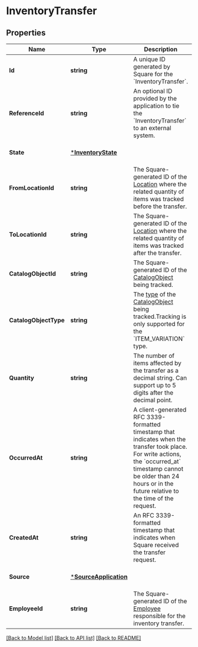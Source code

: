 # InventoryTransfer

## Properties
Name | Type | Description | Notes
------------ | ------------- | ------------- | -------------
**Id** | **string** | A unique ID generated by Square for the &#x60;InventoryTransfer&#x60;. | [optional] [default to null]
**ReferenceId** | **string** | An optional ID provided by the application to tie the &#x60;InventoryTransfer&#x60; to an external system. | [optional] [default to null]
**State** | [***InventoryState**](InventoryState.md) |  | [optional] [default to null]
**FromLocationId** | **string** | The Square-generated ID of the [Location](entity:Location) where the related quantity of items was tracked before the transfer. | [optional] [default to null]
**ToLocationId** | **string** | The Square-generated ID of the [Location](entity:Location) where the related quantity of items was tracked after the transfer. | [optional] [default to null]
**CatalogObjectId** | **string** | The Square-generated ID of the [CatalogObject](entity:CatalogObject) being tracked. | [optional] [default to null]
**CatalogObjectType** | **string** | The [type](entity:CatalogObjectType) of the [CatalogObject](entity:CatalogObject) being tracked.Tracking is only supported for the &#x60;ITEM_VARIATION&#x60; type. | [optional] [default to null]
**Quantity** | **string** | The number of items affected by the transfer as a decimal string. Can support up to 5 digits after the decimal point. | [optional] [default to null]
**OccurredAt** | **string** | A client-generated RFC 3339-formatted timestamp that indicates when the transfer took place. For write actions, the &#x60;occurred_at&#x60; timestamp cannot be older than 24 hours or in the future relative to the time of the request. | [optional] [default to null]
**CreatedAt** | **string** | An RFC 3339-formatted timestamp that indicates when Square received the transfer request. | [optional] [default to null]
**Source** | [***SourceApplication**](SourceApplication.md) |  | [optional] [default to null]
**EmployeeId** | **string** | The Square-generated ID of the [Employee](entity:Employee) responsible for the inventory transfer. | [optional] [default to null]

[[Back to Model list]](../README.md#documentation-for-models) [[Back to API list]](../README.md#documentation-for-api-endpoints) [[Back to README]](../README.md)

